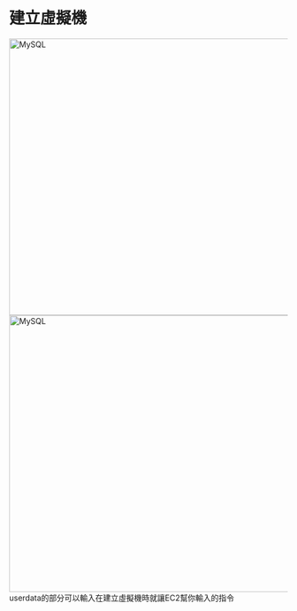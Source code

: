 <h1>建立虛擬機</h1>
<img src="https://user-images.githubusercontent.com/97188330/157642846-41bd4b19-02c2-4011-85aa-5d6794541d84.png" width="1300" height="500" alt="MySQL"/><br/>
<img src="https://user-images.githubusercontent.com/97188330/157642909-de53d931-6138-444f-a3d3-ea4a5c366622.png" width="1300" height="500" alt="MySQL"/><br/>
userdata的部分可以輸入在建立虛擬機時就讓EC2幫你輸入的指令
